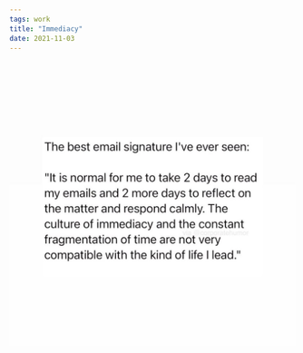 ```yaml
---
tags: work
title: "Immediacy"
date: 2021-11-03
---
```




![workimmediacy.jpg](https://raw.githubusercontent.com/muneer78/muneer78.github.io/master/images/workimmediacy.jpg)
        